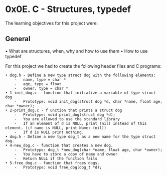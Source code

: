 # **0x0E. C - Structures, typedef**

The learning objectives for this project were:

## **General**

• What are structures, when, why and how to use them
• How to use typedef

For this project we had to create the following header files and C programs:

	• dog.h - Define a new type struct dog with the following elements:
		-	name, type = char *
		-	age, type = float
		-	owner, type = char *
	• 1-init_dog.c - function that initialize a variable of type struct dog
		-	Prototype: void init_dog(struct dog *d, char *name, float age, char *owner);
	• 2-print_dog.c - f unction that prints a struct dog
		-	Prototype: void print_dog(struct dog *d);
		-	You are allowed to use the standard library
		-	If an element of d is NULL, print (nil) instead of this element. (if name is NULL, print Name: (nil))
		-	If d is NULL print nothing.
	• dog.h - Define a new type dog_t as a new name for the type struct dog.
	• 4-new_dog.c - function that creates a new dog.
		-	Prototype: dog_t *new_dog(char *name, float age, char *owner);
		-	You have to store a copy of name and owner
		-	Return NULL if the function fails
	• 5-free_dog.c - function that frees dogs.
		-	Prototype: void free_dog(dog_t *d);

